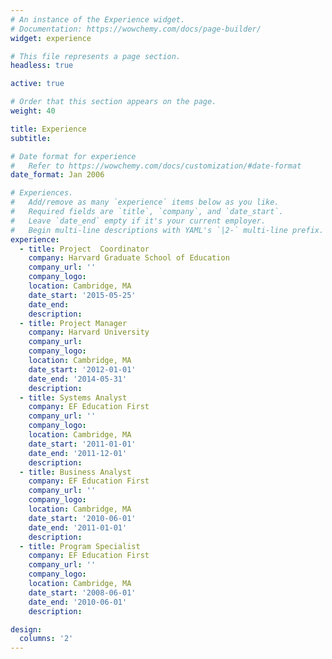 ```yaml
---
# An instance of the Experience widget.
# Documentation: https://wowchemy.com/docs/page-builder/
widget: experience

# This file represents a page section.
headless: true

active: true

# Order that this section appears on the page.
weight: 40

title: Experience
subtitle:

# Date format for experience
#   Refer to https://wowchemy.com/docs/customization/#date-format
date_format: Jan 2006

# Experiences.
#   Add/remove as many `experience` items below as you like.
#   Required fields are `title`, `company`, and `date_start`.
#   Leave `date_end` empty if it's your current employer.
#   Begin multi-line descriptions with YAML's `|2-` multi-line prefix.
experience:
  - title: Project  Coordinator
    company: Harvard Graduate School of Education
    company_url: ''
    company_logo:
    location: Cambridge, MA
    date_start: '2015-05-25'
    date_end: 
    description: 
  - title: Project Manager
    company: Harvard University
    company_url: 
    company_logo:
    location: Cambridge, MA
    date_start: '2012-01-01'
    date_end: '2014-05-31'
    description: 
  - title: Systems Analyst
    company: EF Education First
    company_url: ''
    company_logo:
    location: Cambridge, MA
    date_start: '2011-01-01'
    date_end: '2011-12-01'
    description: 
  - title: Business Analyst
    company: EF Education First
    company_url: ''
    company_logo:
    location: Cambridge, MA
    date_start: '2010-06-01'
    date_end: '2011-01-01'
    description: 
  - title: Program Specialist
    company: EF Education First
    company_url: ''
    company_logo:
    location: Cambridge, MA
    date_start: '2008-06-01'
    date_end: '2010-06-01'
    description: 

design:
  columns: '2'
---
```


